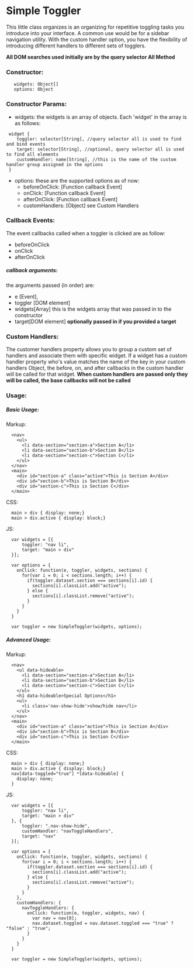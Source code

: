 
# Simple Toggler

This little class organizes is an organizing for repetitive toggling
tasks you introduce into your interface. A common use would be for
a sidebar navigation utility. With the custom handler option,
you have the flexibility of introducing different handlers to different
sets of togglers.

**All DOM searches used initially are by the query selector All Method**

### Constructor:
```
   widgets: Object[]
   options: Object
```
### Constructor Params:
- widgets: the widgets is an array of objects. Each 'widget' in the array is as follows:
```
 widget {
    toggler: selector[String], //query selector all is used to find and bind events
    target: selector[String], //optional, query selector all is used to find all elements
    customHandler: name[String], //this is the name of the custom handler group assigned in the options
 }
```
- options: these are the supported options as of now:
  - beforeOnClick: [Function callback Event]
  - onClick: [Function callback Event]
  - afterOnClick: [Function callback Event]
  - customHandlers: [Object] see Custom Handlers

### Callback Events:
   The event callbacks called when a toggler is clicked are as follow:
 - beforeOnClick
 - onClick
 - afterOnClick

##### callback arguments:
the arguments passed (in order) are:
- e [Event],
- toggler [DOM element]
- widgets[Array] this is the widgets array that was passed in to the constructor
- target[DOM element] <b>optionally passed in if you provided a target</b>

### Custom Handlers:
The customer handlers property allows you to group a custom set of handlers
and associate them with specific widget. If a widget has a custom handler
property who's value matches the name of the key in your custom handlers Object,
the before, on, and after callbacks in the custom handler will be called for that widget. **When custom handlers are passed only they will be called, the base callbacks will not be called**

### Usage:

##### Basic Usage:

Markup:
```
  <nav>
    <ul>
      <li data-section="section-a">Section A</li>
      <li data-section="section-b">Section B</li>
      <li data-section="section-c">Section C</li>
    </ul>
  </nav>
  <main>
    <div id="section-a" class="active">This is Section A</div>
    <div id="section-b">This is Section B</div>
    <div id="section-c">This is Section C</div>
  </main>
```
CSS:
```
  main > div { display: none;}
  main > div.active { display: block;}
```
JS:
```
  var widgets = [{
      toggler: "nav li",
      target: "main > div"
  }];

  var options = {
    onClick: function(e, toggler, widgets, sections) {
      for(var i = 0; i < sections.length; i++) {
        if(toggler.dataset.section === sections[i].id) {
          sections[i].classList.add("active");
        } else {
          sections[i].classList.remove("active");
        }
      }
    }
  }

  var toggler = new SimpleToggler(widgets, options);
```


##### Advanced Usage:

Markup:
```
  <nav>
    <ul data-hideable>
      <li data-section="section-a">Section A</li>
      <li data-section="section-b">Section B</li>
      <li data-section="section-c">Section C</li>
    </ul>
    <h1 data-hideable>Special Options</h1>
    <ul>  
      <li class='nav-show-hide'>show/hide nav</li>
    </ul>
  </nav>
  <main>
    <div id="section-a" class="active">This is Section A</div>
    <div id="section-b">This is Section B</div>
    <div id="section-c">This is Section C</div>
  </main>
```
CSS:
```
  main > div { display: none;}
  main > div.active { display: block;}
  nav[data-toggled="true"] *[data-hideable] {
    display: none;
  }
```
JS:
```
  var widgets = [{
      toggler: "nav li",
      target: "main > div"
  }, {
      toggler: ".nav-show-hide",
      customHandler: "navToggleHandlers",
      target: "nav"
  }];

  var options = {
    onClick: function(e, toggler, widgets, sections) {
      for(var i = 0; i < sections.length; i++) {
        if(toggler.dataset.section === sections[i].id) {
          sections[i].classList.add("active");
        } else {
          sections[i].classList.remove("active");
        }
      }
    },
    customHandlers: {
      navToggleHandlers: {
        onClick: function(e, toggler, widgets, nav) {
          var nav = nav[0];
          nav.dataset.toggled = nav.dataset.toggled === "true" ? "false" : "true";
        }
      }
    }
  }

  var toggler = new SimpleToggler(widgets, options);
```
